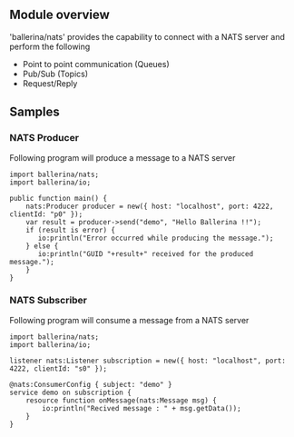 ## Module overview

'ballerina/nats' provides the capability to connect with a NATS server and perform the following

- Point to point communication (Queues)
- Pub/Sub (Topics)
- Request/Reply

## Samples

### NATS Producer

Following program will produce a message to a NATS server

```ballerina
import ballerina/nats;
import ballerina/io;

public function main() {
    nats:Producer producer = new({ host: "localhost", port: 4222, clientId: "p0" });
    var result = producer->send("demo", "Hello Ballerina !!");
    if (result is error) {
       io:println("Error occurred while producing the message.");
    } else {
       io:println("GUID "+result+" received for the produced message.");
    }
}
```
### NATS Subscriber

Following program will consume a message from a NATS server

```ballerina
import ballerina/nats;
import ballerina/io;

listener nats:Listener subscription = new({ host: "localhost", port: 4222, clientId: "s0" });

@nats:ConsumerConfig { subject: "demo" }
service demo on subscription {
    resource function onMessage(nats:Message msg) {
        io:println("Recived message : " + msg.getData());
    }
}
```